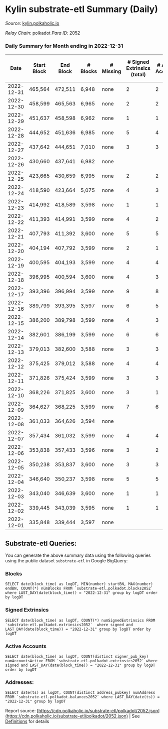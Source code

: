 # Kylin substrate-etl Summary (Daily)

_Source_: [kylin.polkaholic.io](https://kylin.polkaholic.io)

*Relay Chain*: polkadot
*Para ID*: 2052



### Daily Summary for Month ending in 2022-12-31


| Date | Start Block | End Block | # Blocks | # Missing | # Signed Extrinsics (total) | # Active Accounts | # Addresses with Balances | # Events | # Transfers | # XCM Transfers In | # XCM Transfers Out |
| ---- | ----------- | --------- | -------- | --------- | --------------------------- | ----------------- | ------------------------- | -------- | ----------- | ------------------ | ------------------- |
| 2022-12-31 | 465,564 | 472,511 | 6,948 | none  | 2 | 2 | 1,106 | 13,906 |   |   |   |
| 2022-12-30 | 458,599 | 465,563 | 6,965 | none  | 2 | 2 |  | 13,940 |   |   |   |
| 2022-12-29 | 451,637 | 458,598 | 6,962 | none  | 1 | 1 |  | 13,931 |   |   |   |
| 2022-12-28 | 444,652 | 451,636 | 6,985 | none  | 5 | 4 |  | 13,988 | 2  |   |   |
| 2022-12-27 | 437,642 | 444,651 | 7,010 | none  | 3 | 3 |  | 14,033 |   |   |   |
| 2022-12-26 | 430,660 | 437,641 | 6,982 | none  |  |  |  | 13,968 |   |   |   |
| 2022-12-25 | 423,665 | 430,659 | 6,995 | none  | 2 | 2 |  | 14,000 |   |   |   |
| 2022-12-24 | 418,590 | 423,664 | 5,075 | none  | 4 | 3 |  | 10,165 | 1  |   |   |
| 2022-12-23 | 414,992 | 418,589 | 3,598 | none  | 1 | 1 |  | 7,201 |   |   |   |
| 2022-12-22 | 411,393 | 414,991 | 3,599 | none  | 4 | 2 |  | 7,212 |   |   |   |
| 2022-12-21 | 407,793 | 411,392 | 3,600 | none  | 5 | 5 |  | 7,217 |   |   |   |
| 2022-12-20 | 404,194 | 407,792 | 3,599 | none  | 2 | 1 |  | 7,206 |   |   |   |
| 2022-12-19 | 400,595 | 404,193 | 3,599 | none  | 4 | 4 |  | 7,212 |   |   |   |
| 2022-12-18 | 396,995 | 400,594 | 3,600 | none  | 4 | 3 |  | 7,214 | 1  |   |   |
| 2022-12-17 | 393,396 | 396,994 | 3,599 | none  | 9 | 8 |  | 7,225 |   |   |   |
| 2022-12-16 | 389,799 | 393,395 | 3,597 | none  | 6 | 5 |  | 7,217 | 2  |   |   |
| 2022-12-15 | 386,200 | 389,798 | 3,599 | none  | 4 | 3 |  | 7,212 |   |   |   |
| 2022-12-14 | 382,601 | 386,199 | 3,599 | none  | 6 | 6 |  | 7,218 |   |   |   |
| 2022-12-13 | 379,013 | 382,600 | 3,588 | none  | 3 | 3 |  | 7,187 |   |   |   |
| 2022-12-12 | 375,425 | 379,012 | 3,588 | none  | 4 | 4 |  | 7,190 |   |   |   |
| 2022-12-11 | 371,826 | 375,424 | 3,599 | none  | 3 | 3 |  | 7,209 |   |   |   |
| 2022-12-10 | 368,226 | 371,825 | 3,600 | none  | 3 | 1 |  | 7,213 | 2  |   |   |
| 2022-12-09 | 364,627 | 368,225 | 3,599 | none  | 7 | 6 |  | 7,221 | 1  |   |   |
| 2022-12-08 | 361,033 | 364,626 | 3,594 | none  |  |  |  | 7,190 |   |   |   |
| 2022-12-07 | 357,434 | 361,032 | 3,599 | none  | 4 | 4 |  | 7,212 |   |   |   |
| 2022-12-06 | 353,838 | 357,433 | 3,596 | none  | 3 | 2 |  | 7,202 |   |   |   |
| 2022-12-05 | 350,238 | 353,837 | 3,600 | none  | 3 | 3 |  | 7,211 |   |   |   |
| 2022-12-04 | 346,640 | 350,237 | 3,598 | none  | 5 | 5 |  | 7,213 |   |   |   |
| 2022-12-03 | 343,040 | 346,639 | 3,600 | none  | 1 | 1 |  | 7,205 |   |   |   |
| 2022-12-02 | 339,445 | 343,039 | 3,595 | none  | 1 | 1 |  | 7,194 |   |   |   |
| 2022-12-01 | 335,848 | 339,444 | 3,597 | none  |  |  |  | 7,196 |   |   |   |

## Substrate-etl Queries:
You can generate the above summary data using the following queries using the public dataset `substrate-etl` in Google BigQuery:


### Blocks
```
SELECT date(block_time) as logDT, MIN(number) startBN, MAX(number) endBN, COUNT(*) numBlocks FROM `substrate-etl.polkadot.blocks2052`  where LAST_DAY(date(block_time)) = "2022-12-31" group by logDT order by logDT
```


### Signed Extrinsics
```
SELECT date(block_time) as logDT, COUNT(*) numSignedExtrinsics FROM `substrate-etl.polkadot.extrinsics2052`  where signed and LAST_DAY(date(block_time)) = "2022-12-31" group by logDT order by logDT
```


### Active Accounts
```
SELECT date(block_time) as logDT, COUNT(distinct signer_pub_key) numAccountsActive FROM `substrate-etl.polkadot.extrinsics2052` where signed and LAST_DAY(date(block_time)) = "2022-12-31" group by logDT order by logDT
```


### Addresses:
```
SELECT date(ts) as logDT, COUNT(distinct address_pubkey) numAddress FROM `substrate-etl.polkadot.balances2052` where LAST_DAY(date(ts)) = "2022-12-31" group by logDT
```



Report source: [https://cdn.polkaholic.io/substrate-etl/polkadot/2052.json](https://cdn.polkaholic.io/substrate-etl/polkadot/2052.json) | See [Definitions](/DEFINITIONS.md) for details
